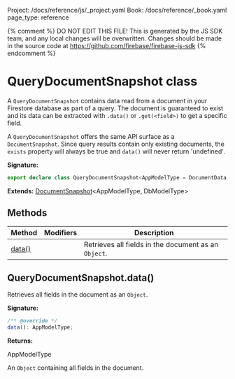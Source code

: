 Project: /docs/reference/js/_project.yaml
Book: /docs/reference/_book.yaml
page_type: reference

{% comment %}
DO NOT EDIT THIS FILE!
This is generated by the JS SDK team, and any local changes will be
overwritten. Changes should be made in the source code at
https://github.com/firebase/firebase-js-sdk
{% endcomment %}

# QueryDocumentSnapshot class
A `QueryDocumentSnapshot` contains data read from a document in your Firestore database as part of a query. The document is guaranteed to exist and its data can be extracted with `.data()` or `.get(<field>)` to get a specific field.

A `QueryDocumentSnapshot` offers the same API surface as a `DocumentSnapshot`<!-- -->. Since query results contain only existing documents, the `exists` property will always be true and `data()` will never return 'undefined'.

<b>Signature:</b>

```typescript
export declare class QueryDocumentSnapshot<AppModelType = DocumentData, DbModelType extends DocumentData = DocumentData> extends DocumentSnapshot<AppModelType, DbModelType> 
```
<b>Extends:</b> [DocumentSnapshot](./firestore_lite.documentsnapshot.md#documentsnapshot_class)<!-- -->&lt;AppModelType, DbModelType&gt;

## Methods

|  Method | Modifiers | Description |
|  --- | --- | --- |
|  [data()](./firestore_lite.querydocumentsnapshot.md#querydocumentsnapshotdata) |  | Retrieves all fields in the document as an <code>Object</code>. |

## QueryDocumentSnapshot.data()

Retrieves all fields in the document as an `Object`<!-- -->.

<b>Signature:</b>

```typescript
/** @override */
data(): AppModelType;
```
<b>Returns:</b>

AppModelType

An `Object` containing all fields in the document.

